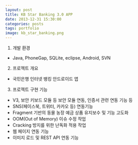 ```yaml
---
layout: post
title: KB Star Banking 3.0 APP
date: 2013-12-31 15:30:00 
categories: posts 
tags: portfolio
image: kb_star_banking.png
---
```


1) 개발 환경  
 - Java, PhoneGap, SQLite, eclipse, Android, SVN  

2) 프로젝트 개요  
 - 국민은행 인터넷 뱅킹 안드로이드 앱  

3) 프로젝트 구현 기능  
 - V3, 보안 키보드 모듈 등 보안 모듈 연동, 인증서 관련 연동 기능 등  
 - SNS(페이스북, 트위터, 카카오 등) 연동기능
 - Fragment 기반의 동물 농장 예금 상품 유지보수 및 기능 고도화
 - OOM(Out of Memory) 이슈 수정 작업
 - Cracking 방지를 위한 난독화 적용 작업
 - 웹 페이지 연동 기능  
 - 이미지 로드 및 REST API 연동 기능  
